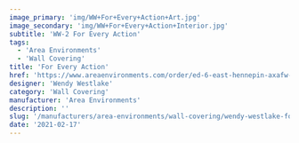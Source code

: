 ```yaml
---
image_primary: 'img/WW+For+Every+Action+Art.jpg'
image_secondary: 'img/WW+For+Every+Action+Interior.jpg'
subtitle: 'WW-2 For Every Action'
tags:
  - 'Area Environments'
  - 'Wall Covering'
title: 'For Every Action'
href: 'https://www.areaenvironments.com/order/ed-6-east-hennepin-axafw-w3l9w-ewf9t-ya7as-h5g6y'
designer: 'Wendy Westlake'
category: 'Wall Covering'
manufacturer: 'Area Environments'
description: ''
slug: '/manufacturers/area-environments/wall-covering/wendy-westlake-for-every-action'
date: '2021-02-17'
---
```


